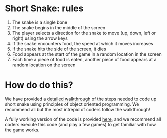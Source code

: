 # Short Snake: rules

1. The snake is a single bone
2. The snake begins in the middle of the screen
3. The player selects a direction for the snake to move (up, down, left or right) using the arrow keys
4. If the snake encounters food, the speed at which it moves increases
5. If the snake hits the side of the screen, it dies
6. Food appears at the start of the game in a random location in the screen
7. Each time a piece of food is eaten, another piece of food appears at a random location on the screen

# How do do this?

We have provided a [detailed walkthrough](../steps/coding_up_short_snake.md) of the steps needed to code up short snake using principles of object oriented programming. We recommend all but the most intrepid of coders follow the walkthrough!

A fully working version of the code is provided [here](../short_snake/), and we recommend all coders execute this code (and play a few games) to get familiar with how the game works.
